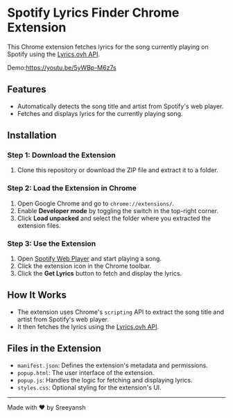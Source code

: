 # Spotify Lyrics Finder Chrome Extension

This Chrome extension fetches lyrics for the song currently playing on Spotify using the [Lyrics.ovh API](https://lyrics.ovh).

Demo:https://youtu.be/5yWBp-M6z7s

## Features
- Automatically detects the song title and artist from Spotify's web player.
- Fetches and displays lyrics for the currently playing song.

## Installation

### Step 1: Download the Extension
1. Clone this repository or download the ZIP file and extract it to a folder.

### Step 2: Load the Extension in Chrome
1. Open Google Chrome and go to `chrome://extensions/`.
2. Enable **Developer mode** by toggling the switch in the top-right corner.
3. Click **Load unpacked** and select the folder where you extracted the extension files.

### Step 3: Use the Extension
1. Open [Spotify Web Player](https://open.spotify.com/) and start playing a song.
2. Click the extension icon in the Chrome toolbar.
3. Click the **Get Lyrics** button to fetch and display the lyrics.

## How It Works
- The extension uses Chrome's `scripting` API to extract the song title and artist from Spotify's web player.
- It then fetches the lyrics using the [Lyrics.ovh API](https://lyrics.ovh).

## Files in the Extension
- `manifest.json`: Defines the extension's metadata and permissions.
- `popup.html`: The user interface of the extension.
- `popup.js`: Handles the logic for fetching and displaying lyrics.
- `styles.css`: Optional styling for the extension's UI.


---

Made with ❤️ by Sreeyansh
